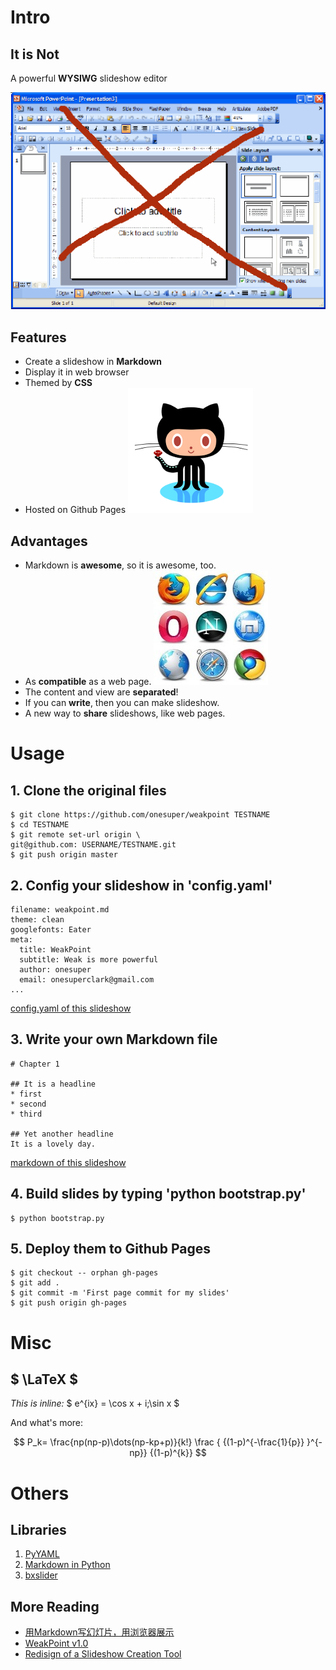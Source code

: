 # Intro

## It is Not

A powerful **WYSIWG** slideshow editor

![](img/WYSIWG.gif)

## Features

* Create a slideshow in **Markdown**
* Display it in web browser
* Themed by **CSS**
* Hosted on Github Pages  ![](img/cat.png)




## Advantages

* Markdown is **awesome**, so it is awesome, too. 
* As **compatible** as a web page.    ![](img/browser.jpg)
* The content and view are **separated**! 
* If you can **write**, then you can make slideshow.
* A new way to **share** slideshows, like web pages.  





# Usage

## 1. Clone the original files


    $ git clone https://github.com/onesuper/weakpoint TESTNAME
    $ cd TESTNAME
    $ git remote set-url origin \
	git@github.com: USERNAME/TESTNAME.git
    $ git push origin master

## 2. Config your slideshow in 'config.yaml'

	filename: weakpoint.md
	theme: clean
	googlefonts: Eater
	meta:
	  title: WeakPoint
	  subtitle: Weak is more powerful
	  author: onesuper
	  email: onesuperclark@gmail.com
    ...
	
[config.yaml of this slideshow](config.yaml)


## 3. Write your own Markdown file 

	# Chapter 1
	
	## It is a headline
	* first
	* second
	* third
	
	## Yet another headline
	It is a lovely day.
	
[markdown of this slideshow](weakpoint.md)

## 4. Build slides by typing 'python bootstrap.py'

    $ python bootstrap.py
 

## 5. Deploy them to Github Pages


    $ git checkout -- orphan gh-pages
    $ git add .
    $ git commit -m 'First page commit for my slides'
    $ git push origin gh-pages



# Misc

## $ \LaTeX $

*This is inline:* $ e^{ix} = \cos x + i\;\sin x $

And what's more:


$$
P_k= \frac{np(np-p)\dots(np-kp+p)}{k!}      \frac  {  {(1-p)^{-\frac{1}{p}} }^{-np}}   {(1-p)^{k}}
$$


# Others


## Libraries

1. [PyYAML](http://pyyaml.org/)
2. [Markdown in Python](http://freewisdom.org/projects/python-markdown/)
3. [bxslider](http://bxslider.com/)



## More Reading

* [用Markdown写幻灯片，用浏览器展示](http://blog.chengyichao.info/2012/06/17/slideshow-in-markdown/)
* [WeakPoint v1.0](http://blog.chengyichao.info/2012/07/07/weakpoint-v1)
* [Redisign of a Slideshow Creation Tool](http://blog.chengyichao.info/2012/10/14/redisign-of-a-slideshow-creation-tool/)
